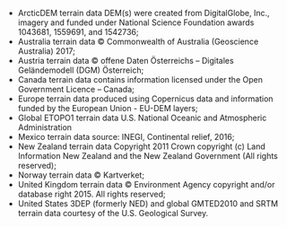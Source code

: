 * ArcticDEM terrain data DEM(s) were created from DigitalGlobe, Inc., imagery and
  funded under National Science Foundation awards 1043681, 1559691, and 1542736;
* Australia terrain data © Commonwealth of Australia (Geoscience Australia) 2017;
* Austria terrain data © offene Daten Österreichs – Digitales Geländemodell (DGM)
  Österreich;
* Canada terrain data contains information licensed under the Open Government
  Licence – Canada;
* Europe terrain data produced using Copernicus data and information funded by the
  European Union - EU-DEM layers;
* Global ETOPO1 terrain data U.S. National Oceanic and Atmospheric Administration
* Mexico terrain data source: INEGI, Continental relief, 2016;
* New Zealand terrain data Copyright 2011 Crown copyright (c) Land Information New
  Zealand and the New Zealand Government (All rights reserved);
* Norway terrain data © Kartverket;
* United Kingdom terrain data © Environment Agency copyright and/or database right
  2015. All rights reserved;
* United States 3DEP (formerly NED) and global GMTED2010 and SRTM terrain data
  courtesy of the U.S. Geological Survey.